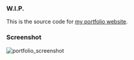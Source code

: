 ### W.I.P.

This is the source code for [my portfolio website](https://benjru.github.io/Portfolio/).

### Screenshot

![portfolio_screenshot](https://user-images.githubusercontent.com/95383688/236708727-01bbda3a-d09f-4d8f-a74f-8fd7aa381df9.png)
